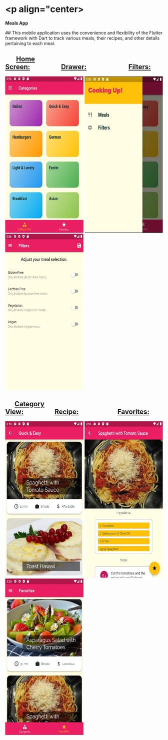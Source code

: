 # <p align="center> 
  <strong>Meals App</strong> 
  </p>
## This mobile application uses the convenience and flexibility of the Flutter framework with Dart to track various meals, their recipes, and other details pertaining to each meal.

##        <ins>Home Screen:</ins>                    <ins>Drawer:</ins>                           <ins>Filters:</ins>
<img src = "https://github.com/BrandonScanlon/Meals_App/blob/master/images/Meals%20App%201.jpg" width="250" height="500"/> <img src = "https://github.com/BrandonScanlon/Meals_App/blob/master/images/Meals%20App%202.jpg" width="250" height="500"/> <img src ="https://github.com/BrandonScanlon/Meals_App/blob/master/images/Meals%20App%203.jpg" width="250" height="500"/> 
##       <ins>Category View:</ins>                    <ins>Recipe:</ins>                         <ins>Favorites:</ins>
<img src = "https://github.com/BrandonScanlon/Meals_App/blob/master/images/Meals%20App%204.jpg" width="250" height="500"/> <img src = "https://github.com/BrandonScanlon/Meals_App/blob/master/images/Meals%20App%205.jpg" width="250" height="500"/> <img src = "https://github.com/BrandonScanlon/Meals_App/blob/master/images/Meals%20App%206.jpg" width="250" height="500"/> 
